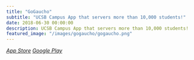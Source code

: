 ```yaml
---
title: "GoGaucho"
subtitle: "UCSB Campus App that servers more than 10,000 students!"
date: 2018-06-30 00:00:00
description: UCSB Campus App that servers more than 10,000 students!
featured_image: "/images/gogaucho/gogaucho.png"
---
```


<a href="https://itunes.apple.com/us/app/gogaucho/id1214417053">
<i class="fab fa-app-store-ios">App Store</i></a>

<a href="https://play.google.com/store/apps/details?id=com.whyyao.gogaucho.gogaucho&hl=en_US">
<i class="fab fa-google-play">Google Play</i></a>
